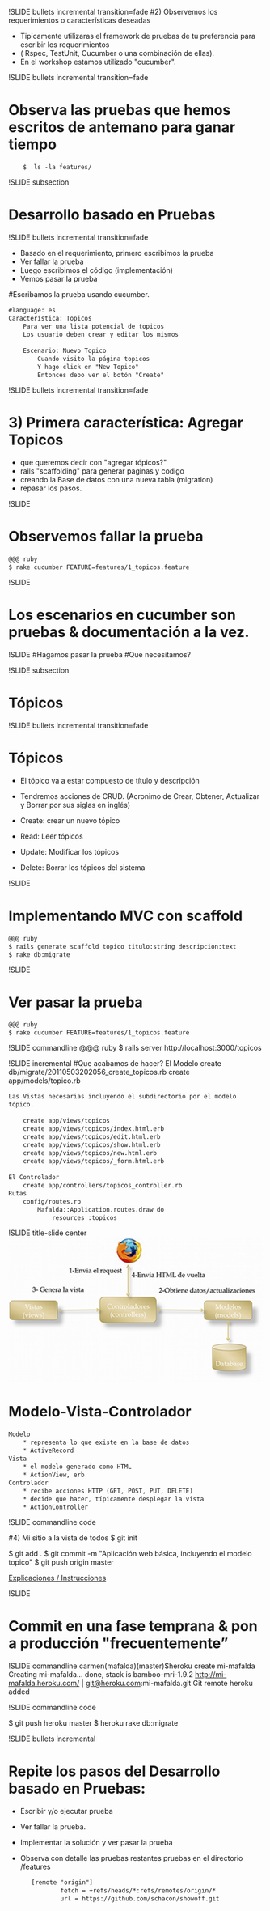 !SLIDE bullets incremental transition=fade
#2) Observemos los requerimientos o características deseadas

* Tipicamente utilizaras el framework de pruebas de tu preferencia para escribir los requerimientos
* ( Rspec, TestUnit, Cucumber o una combinación de ellas).
* En el workshop estamos utilizado "cucumber".

!SLIDE bullets incremental transition=fade
# Observa las pruebas que hemos escritos de antemano para ganar tiempo
        $  ls -la features/

!SLIDE subsection
# Desarrollo basado en Pruebas

!SLIDE bullets incremental transition=fade
* Basado en el requerimiento, primero escribimos la prueba
* Ver fallar la prueba
* Luego escribimos el código (implementación)
* Vemos pasar la prueba

<!SLIDE transition=fade>
#Escribamos la prueba usando cucumber.

    #language: es
    Característica: Topicos
        Para ver una lista potencial de topicos
        Los usuario deben crear y editar los mismos

        Escenario: Nuevo Topico
            Cuando visito la página topicos
            Y hago click en "New Topico"
            Entonces debo ver el botón "Create"



!SLIDE bullets incremental transition=fade
# 3) Primera característica: Agregar Topicos
* que queremos decir con "agregar tópicos?"
* rails "scaffolding" para generar paginas y codigo
* creando la Base de datos con una nueva tabla (migration)
* repasar los pasos.


!SLIDE
# Observemos fallar la prueba

    @@@ ruby
    $ rake cucumber FEATURE=features/1_topicos.feature

!SLIDE
# Los escenarios en cucumber son pruebas & documentación a la vez.


!SLIDE
#Hagamos pasar la prueba
#Que necesitamos?

!SLIDE subsection
# Tópicos

!SLIDE bullets incremental transition=fade
# Tópicos
* El tópico va a estar compuesto de título y descripción
* Tendremos acciones de CRUD. (Acronimo de Crear, Obtener, Actualizar y Borrar por sus siglas en inglés)

* Create: crear un nuevo tópico
* Read: Leer tópicos
* Update: Modificar los tópicos
* Delete: Borrar los tópicos del sistema


!SLIDE
# Implementando  MVC con scaffold
    @@@ ruby
    $ rails generate scaffold topico titulo:string descripcion:text
    $ rake db:migrate

!SLIDE
#  Ver pasar la prueba
    @@@ ruby
    $ rake cucumber FEATURE=features/1_topicos.feature

!SLIDE commandline
    @@@ ruby
    $ rails server
    http://localhost:3000/topicos

!SLIDE incremental
#Que acabamos de hacer?
    El Modelo
        create db/migrate/20110503202056_create_topicos.rb
        create app/models/topico.rb

    Las Vistas necesarias incluyendo el subdirectorio por el modelo tópico.

        create app/views/topicos
        create app/views/topicos/index.html.erb
        create app/views/topicos/edit.html.erb
        create app/views/topicos/show.html.erb
        create app/views/topicos/new.html.erb
        create app/views/topicos/_form.html.erb

    El Controlador
        create app/controllers/topicos_controller.rb
    Rutas
        config/routes.rb
            Mafalda::Application.routes.draw do
                resources :topicos

!SLIDE  title-slide center
![Architectura](../public/images/mvc_es.png)

<!SLIDE >
# Modelo-Vista-Controlador
    Modelo
        * representa lo que existe en la base de datos
        * ActiveRecord
    Vista
        * el modelo generado como HTML
        * ActionView, erb
    Controlador
        * recibe acciones HTTP (GET, POST, PUT, DELETE)
        * decide que hacer, típicamente desplegar la vista
        * ActionController


!SLIDE commandline code

#4) Mi sitio a la vista de todos
$ git init


$ git add .
$ git commit -m "Aplicación web básica, incluyendo el modelo topico"
$ git push origin master

<a href = "http://www.wiki.devchix.com/index.php?title=User_talk:Carmen#Puesta_a_la_Vista_del_Mundo">Explicaciones / Instrucciones</a>


!SLIDE
# Commit en una fase temprana & pon a producción "frecuentemente”


!SLIDE commandline
    carmen(mafalda)(master)$heroku create mi-mafalda
        Creating mi-mafalda... done, stack is bamboo-mri-1.9.2
        http://mi-mafalda.heroku.com/ | git@heroku.com:mi-mafalda.git
        Git remote heroku added

!SLIDE commandline code

$ git push heroku master
$ heroku rake db:migrate


!SLIDE   bullets incremental
# Repite los pasos del Desarrollo basado en Pruebas:
* Escribir y/o ejecutar prueba
* Ver fallar la prueba.
* Implementar la solución y ver pasar la prueba

*  Observa con detalle las pruebas restantes pruebas en el directorio /features 



          [remote "origin"]
                  fetch = +refs/heads/*:refs/remotes/origin/*
                  url = https://github.com/schacon/showoff.git


